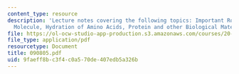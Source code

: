 ```yaml
---
content_type: resource
description: 'Lecture notes covering the following topics: Important Role of Water
  Molecule, Hydration of Amino Acids, Protein and other Biological Materials.'
file: https://ol-ocw-studio-app-production.s3.amazonaws.com/courses/20-442-molecular-structure-of-biological-materials-be-442-fall-2005/9faeff8bc3f4c0a570de407edb5a326b_090805.pdf
file_type: application/pdf
resourcetype: Document
title: 090805.pdf
uid: 9faeff8b-c3f4-c0a5-70de-407edb5a326b
---
```

